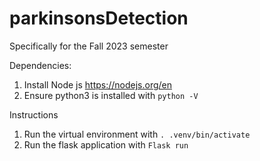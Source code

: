 # parkinsonsDetection
Specifically for the Fall 2023 semester

Dependencies:
1. Install Node js https://nodejs.org/en
2. Ensure python3 is installed with `python -V`

Instructions
1. Run the virtual environment with `. .venv/bin/activate`
2. Run the flask application with `Flask run`
